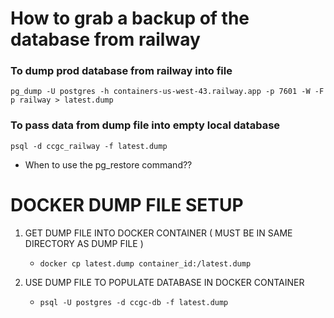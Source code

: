 # How to grab a backup of the database from railway

### To dump prod database from railway into file
`pg_dump -U postgres -h containers-us-west-43.railway.app -p 7601 -W -F p railway > latest.dump`

### To pass data from dump file into empty local database
`psql -d ccgc_railway -f latest.dump`

- When to use the pg_restore command??


# DOCKER DUMP FILE SETUP

1. GET DUMP FILE INTO DOCKER CONTAINER ( MUST BE IN SAME DIRECTORY AS DUMP FILE )
    - `docker cp latest.dump container_id:/latest.dump`

2. USE DUMP FILE TO POPULATE DATABASE IN DOCKER CONTAINER
    - `psql -U postgres -d ccgc-db -f latest.dump`